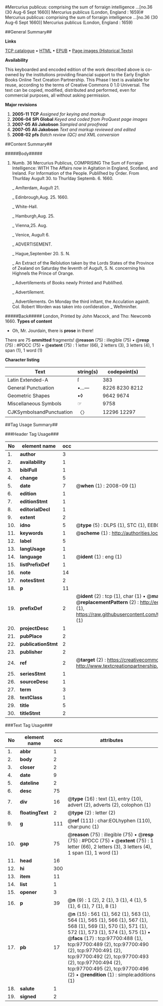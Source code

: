 #Mercurius publicus: comprising the sum of forraign intelligence ...[no.36 (30 Aug-6 Sept 1660)] Mercurius publicus (London, England : 1659)#
Mercurius publicus: comprising the sum of forraign intelligence ...[no.36 (30 Aug-6 Sept 1660)]
Mercurius publicus (London, England : 1659)

##General Summary##

**Links**

[TCP catalogue](http://www.ota.ox.ac.uk/tcp/)  • 
[HTML](http://tei.it.ox.ac.uk/tcp/Texts-HTML/free/A71/A71356.html)  • 
[EPUB](http://tei.it.ox.ac.uk/tcp/Texts-EPUB/free/A71/A71356.epub) • 
[Page images (Historical Texts)](https://data.historicaltexts.jisc.ac.uk/view?pubId=eebo-53403907e&pageId=eebo-53403907e-97700-1)

**Availability**

This keyboarded and encoded edition of the
	       work described above is co-owned by the institutions
	       providing financial support to the Early English Books
	       Online Text Creation Partnership. This Phase I text is
	       available for reuse, according to the terms of Creative
	       Commons 0 1.0 Universal. The text can be copied,
	       modified, distributed and performed, even for
	       commercial purposes, all without asking permission.

**Major revisions**

1. __2005-11__ __TCP__ *Assigned for keying and markup*
1. __2006-04__ __SPi Global__ *Keyed and coded from ProQuest page images*
1. __2007-05__ __Ali Jakobson__ *Sampled and proofread*
1. __2007-05__ __Ali Jakobson__ *Text and markup reviewed and edited*
1. __2008-02__ __pfs__ *Batch review (QC) and XML conversion*

##Content Summary##

#####Body#####

1. Numb. 36 Mercurius Publicus, COMPRISING The Sum of Forraign Intelligence: WITH The Affairs now in Agitation in England, Scotland, and Ireland. For Information of the People. Publiſhed by Order. From Thurſday Auguſt 30. to Thurſday Septemb. 6. 1660.

    _ Amſterdam, Auguſt 21.

    _ Edinbrough,Aug. 25. 1660.

    _ White-Hall.

    _ Hamburgh,Aug. 25.

    _ Vienna,25. Aug.

    _ Venice, Auguſt 6.

    _ ADVERTISEMENT.

    _ Hague,September 20. S. N.

    _ An Extract of the Reſolution taken by the Lords States of the Province of Zealand on Saturday the ſeventh of Auguſt, S. N. concerning his Highneſs the Prince of Orange.

    _ Advertiſements of Books newly Printed and Publiſhed.

    _ Advertiſement.

    _ Advertiſements.
On Monday the third inſtant, the Accuſation againſt. Col. Robert Worden was taken into conſideration
    _ Weſtminſter.

#####Back#####
London, Printed by John Macock, and Tho: Newcomb 1660.
**Types of content**

  * Oh, Mr. Jourdain, there is **prose** in there!

There are 75 **ommitted** fragments! 
 @__reason__ (75) : illegible (75)  •  @__resp__ (75) : #PDCC (75)  •  @__extent__ (75) : 1 letter (66), 2 letters (3), 3 letters (4), 1 span (1), 1 word (1)

**Character listing**


|Text|string(s)|codepoint(s)|
|---|---|---|
|Latin Extended-A|ſ|383|
|General Punctuation|•…—|8226 8230 8212|
|Geometric Shapes|▪◊|9642 9674|
|Miscellaneous Symbols|☞|9758|
|CJKSymbolsandPunctuation|〈〉|12296 12297|

##Tag Usage Summary##

###Header Tag Usage###

|No|element name|occ|attributes|
|---|---|---|---|
|1.|__author__|3||
|2.|__availability__|1||
|3.|__biblFull__|1||
|4.|__change__|5||
|5.|__date__|7| @__when__ (1) : 2008-09 (1)|
|6.|__edition__|1||
|7.|__editionStmt__|1||
|8.|__editorialDecl__|1||
|9.|__extent__|2||
|10.|__idno__|5| @__type__ (5) : DLPS (1), STC (1), EEBO-CITATION (1), OCLC (1), VID (1)|
|11.|__keywords__|1| @__scheme__ (1) : http://authorities.loc.gov/ (1)|
|12.|__label__|5||
|13.|__langUsage__|1||
|14.|__language__|1| @__ident__ (1) : eng (1)|
|15.|__listPrefixDef__|1||
|16.|__note__|14||
|17.|__notesStmt__|2||
|18.|__p__|11||
|19.|__prefixDef__|2| @__ident__ (2) : tcp (1), char (1)  •  @__matchPattern__ (2) : ([0-9\-]+):([0-9IVX]+) (1), (.+) (1)  •  @__replacementPattern__ (2) : http://eebo.chadwyck.com/downloadtiff?vid=$1&page=$2 (1), https://raw.githubusercontent.com/textcreationpartnership/Texts/master/tcpchars.xml#$1 (1)|
|20.|__projectDesc__|1||
|21.|__pubPlace__|2||
|22.|__publicationStmt__|2||
|23.|__publisher__|2||
|24.|__ref__|2| @__target__ (2) : https://creativecommons.org/publicdomain/zero/1.0/ (1), http://www.textcreationpartnership.org/docs/. (1)|
|25.|__seriesStmt__|1||
|26.|__sourceDesc__|1||
|27.|__term__|3||
|28.|__textClass__|1||
|29.|__title__|5||
|30.|__titleStmt__|2||


###Text Tag Usage###

|No|element name|occ|attributes|
|---|---|---|---|
|1.|__abbr__|1||
|2.|__body__|2||
|3.|__closer__|2||
|4.|__date__|9||
|5.|__dateline__|2||
|6.|__desc__|75||
|7.|__div__|16| @__type__ (16) : text (1), entry (10), advert (2), adverts (2), colophon (1)|
|8.|__floatingText__|2| @__type__ (2) : letter (2)|
|9.|__g__|111| @__ref__ (111) : char:EOLhyphen (110), char:punc (1)|
|10.|__gap__|75| @__reason__ (75) : illegible (75)  •  @__resp__ (75) : #PDCC (75)  •  @__extent__ (75) : 1 letter (66), 2 letters (3), 3 letters (4), 1 span (1), 1 word (1)|
|11.|__head__|16||
|12.|__hi__|300||
|13.|__item__|11||
|14.|__list__|1||
|15.|__opener__|3||
|16.|__p__|39| @__n__ (9) : 1 (2), 2 (1), 3 (1), 4 (1), 5 (1), 6 (1), 7 (1), 8 (1)|
|17.|__pb__|17| @__n__ (15) : 561 (1), 562 (1), 563 (1), 564 (1), 565 (1), 566 (1), 567 (1), 568 (1), 569 (1), 570 (1), 571 (1), 572 (1), 573 (1), 574 (1), 575 (1)  •  @__facs__ (17) : tcp:97700:488 (1), tcp:97700:489 (2), tcp:97700:490 (2), tcp:97700:491 (2), tcp:97700:492 (2), tcp:97700:493 (2), tcp:97700:494 (2), tcp:97700:495 (2), tcp:97700:496 (2)  •  @__rendition__ (1) : simple:additions (1)|
|18.|__salute__|1||
|19.|__signed__|2||
